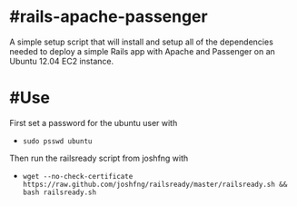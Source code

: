 #rails-apache-passenger
======================

A simple setup script that will install and setup all of the dependencies needed to deploy a simple Rails app with Apache and Passenger on an Ubuntu 12.04 EC2 instance.

#Use
==========

First set a password for the ubuntu user with 

* `sudo psswd ubuntu`

Then run the railsready script from joshfng with 

* `wget --no-check-certificate https://raw.github.com/joshfng/railsready/master/railsready.sh && bash railsready.sh`
